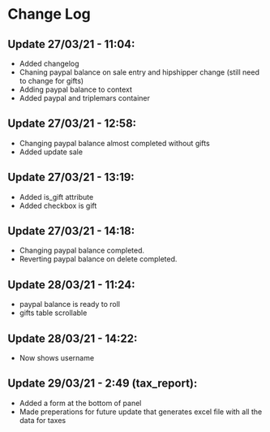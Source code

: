 # Change Log
## Update 27/03/21 - 11:04:
- Added changelog
- Chaning paypal balance on sale entry and hipshipper change (still need to change for gifts)
- Adding paypal balance to context
- Added paypal and triplemars container

## Update 27/03/21 - 12:58:
- Changing paypal balance almost completed without gifts
- Added update sale

## Update 27/03/21 - 13:19:
- Added is_gift attribute
- Added checkbox is gift

## Update 27/03/21 - 14:18:
- Changing paypal balance completed.
- Reverting paypal balance on delete completed.

## Update 28/03/21 - 11:24:
- paypal balance is ready to roll
- gifts table scrollable

## Update 28/03/21 - 14:22:
- Now shows username 

## Update 29/03/21 - 2:49 (tax_report):
- Added a form at the bottom of panel
- Made preperations for future update that generates excel file with all the data for taxes
